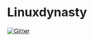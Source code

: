 # Linuxdynasty

[![Gitter](https://badges.gitter.im/Join%20Chat.svg)](https://gitter.im/linuxdynasty/Linuxdynasty?utm_source=badge&utm_medium=badge&utm_campaign=pr-badge&utm_content=badge)